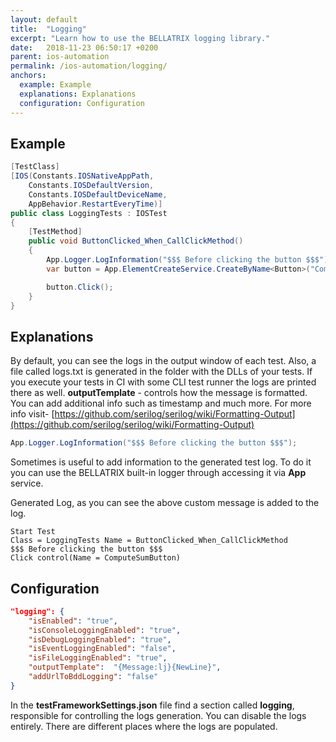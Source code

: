 ```yaml
---
layout: default
title:  "Logging"
excerpt: "Learn how to use the BELLATRIX logging library."
date:   2018-11-23 06:50:17 +0200
parent: ios-automation
permalink: /ios-automation/logging/
anchors:
  example: Example
  explanations: Explanations
  configuration: Configuration
---
```

Example
-------
```csharp
[TestClass]
[IOS(Constants.IOSNativeAppPath,
    Constants.IOSDefaultVersion,
    Constants.IOSDefaultDeviceName,
    AppBehavior.RestartEveryTime)]
public class LoggingTests : IOSTest
{
    [TestMethod]
    public void ButtonClicked_When_CallClickMethod()
    {
        App.Logger.LogInformation("$$$ Before clicking the button $$$");
        var button = App.ElementCreateService.CreateByName<Button>("ComputeSumButton");

        button.Click();
    }
}
```

Explanations
------------
By default, you can see the logs in the output window of each test. Also, a file called logs.txt is generated in the folder with the DLLs of your tests. If you execute your tests in CI with some CLI test runner the logs are printed there as well. **outputTemplate** - controls how the message is formatted. You can add additional info such as timestamp and much more. For more info visit- [https://github.com/serilog/serilog/wiki/Formatting-Output](https://github.com/serilog/serilog/wiki/Formatting-Output)
```csharp
App.Logger.LogInformation("$$$ Before clicking the button $$$");
```
Sometimes is useful to add information to the generated test log. To do it you can use the BELLATRIX built-in logger through accessing it via **App** service.

Generated Log, as you can see the above custom message is added to the log.

```
Start Test
Class = LoggingTests Name = ButtonClicked_When_CallClickMethod
$$$ Before clicking the button $$$
Click control(Name = ComputeSumButton)
```

Configuration
-------------
```json
"logging": {
    "isEnabled": "true",
    "isConsoleLoggingEnabled": "true",
    "isDebugLoggingEnabled": "true",
    "isEventLoggingEnabled": "false",
    "isFileLoggingEnabled": "true",
    "outputTemplate":  "{Message:lj}{NewLine}",
    "addUrlToBddLogging": "false"
}
```
In the **testFrameworkSettings.json** file find a section called **logging**, responsible for controlling the logs generation. You can disable the logs entirely. There are different places where the logs are populated.